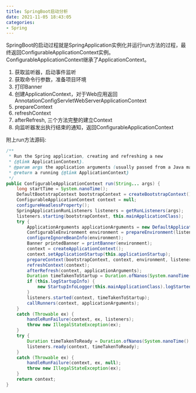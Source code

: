 ```yaml
---
title: SpringBoot启动分析
date: 2021-11-05 18:43:05
categories:
- Spring
---
```


SpringBoot的启动过程就是SpringApplication实例化并运行run方法的过程，最终返回ConfigurableApplicationContext实例。 ConfigurableApplicationContext继承了ApplicationContext。

1. 获取监听器，启动事件监听
2. 获取命令行参数，准备项目环境
3. 打印Banner
4. 创建ApplicationContext，对于Web应用返回AnnotationConfigServletWebServerApplicationContext
5. prepareContext
6. refreshContext
7. afterRefresh, 三个方法完整的建立Context
8. 向监听器发出执行结束的通知，返回ConfigurableApplicationContext

附上run方法源码:
```java
/**
 * Run the Spring application, creating and refreshing a new
 * {@link ApplicationContext}.
 * @param args the application arguments (usually passed from a Java main method)
 * @return a running {@link ApplicationContext}
 */
public ConfigurableApplicationContext run(String... args) {
	long startTime = System.nanoTime();
	DefaultBootstrapContext bootstrapContext = createBootstrapContext();
	ConfigurableApplicationContext context = null;
	configureHeadlessProperty();
	SpringApplicationRunListeners listeners = getRunListeners(args);
	listeners.starting(bootstrapContext, this.mainApplicationClass);                                                 // [1]
	try {
		ApplicationArguments applicationArguments = new DefaultApplicationArguments(args);
		ConfigurableEnvironment environment = prepareEnvironment(listeners, bootstrapContext, applicationArguments); // [2]
		configureIgnoreBeanInfo(environment);
		Banner printedBanner = printBanner(environment);                                                             // [3]
		context = createApplicationContext();                                                                        // [4]
		context.setApplicationStartup(this.applicationStartup);
		prepareContext(bootstrapContext, context, environment, listeners, applicationArguments, printedBanner);      // [5]
		refreshContext(context);                                                                                     // [6]
		afterRefresh(context, applicationArguments);                                                                 // [7]
		Duration timeTakenToStartup = Duration.ofNanos(System.nanoTime() - startTime);
		if (this.logStartupInfo) {
			new StartupInfoLogger(this.mainApplicationClass).logStarted(getApplicationLog(), timeTakenToStartup);
		}
		listeners.started(context, timeTakenToStartup);                                                              // [8]
		callRunners(context, applicationArguments);
	}
	catch (Throwable ex) {
		handleRunFailure(context, ex, listeners);
		throw new IllegalStateException(ex);
	}
	try {
		Duration timeTakenToReady = Duration.ofNanos(System.nanoTime() - startTime);
		listeners.ready(context, timeTakenToReady);
	}
	catch (Throwable ex) {
		handleRunFailure(context, ex, null);
		throw new IllegalStateException(ex);
	}
	return context;
}
```


